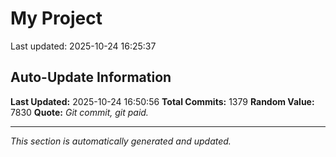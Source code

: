 # My Project


Last updated: 2025-10-24 16:25:37










































































































































































































































































































































































































































































































































































































































































































































































































































































































































































































































































































































































































































































































































































































































































































































































































































































































































































































































## Auto-Update Information

**Last Updated:** 2025-10-24 16:50:56
**Total Commits:** 1379
**Random Value:** 7830
**Quote:** _Git commit, git paid._

---
_This section is automatically generated and updated._